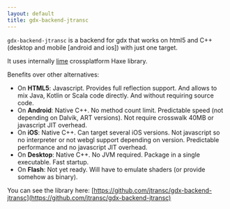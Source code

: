 ```yaml
---
layout: default
title: gdx-backend-jtransc
---
```


`gdx-backend-jtransc` is a backend for gdx that works on html5 and C++ (desktop and mobile [android and ios]) with just one target.

It uses internally [lime](https://github.com/openfl/lime) crossplatform Haxe library.

Benefits over other alternatives:

* On **HTML5**: Javascript. Provides full reflection support. And allows to mix Java, Kotlin or Scala code directly. And without requiring source code.
* On **Android**: Native C++. No method count limit. Predictable speed (not depending on Dalvik, ART versions). Not require crosswalk 40MB or javascript JIT overhead.
* On **iOS**: Native C++. Can target several iOS versions. Not javascript so no interpreter or not webgl support depending on version. Predictable performance and no javascript JIT overhead.
* On **Desktop**: Native C++. No JVM required. Package in a single executable. Fast startup.
* On **Flash**: Not yet ready. Will have to emulate shaders (or provide somehow as binary).

You can see the library here: [https://github.com/jtransc/gdx-backend-jtransc](https://github.com/jtransc/gdx-backend-jtransc)
